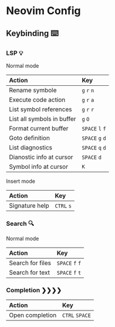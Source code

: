 # Neovim Config

## Keybinding ⌨️

### LSP 💡

Normal mode 

| Action                     |  Key            |
|:---------------------------|:----------------|
| Rename symbole             | `g` `r` `n`     |
| Execute code action        | `g` `r` `a`     |
| List symbol references     | `g` `r` `r`     |
| List all symbols in buffer | `g` `O`         |
| Format current buffer      | `SPACE` `l` `f` |
| Goto definition            | `SPACE` `g` `d` |
| List diagnostics           | `SPACE` `q` `d` |
| Dianostic info at cursor   | `SPACE` `d`     |
| Symbol info at cursor      | `K`             |

Insert mode

| Action                     |  Key       |
|:---------------------------|:-----------| 
| Signature help             | `CTRL` `s` |

### Search 🔍

Normal mode

| Action             |  Key            |
|:-------------------|:----------------|
| Search for files   | `SPACE` `f` `f` |
| Search for text    | `SPACE` `f` `t` |

### Completion ❯❯❯❯

| Action             |  Key            |
|:-------------------|:----------------|
| Open completion    | `CTRL` `SPACE`  |


